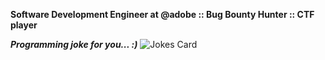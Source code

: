 **Software Development Engineer at @adobe :: Bug Bounty Hunter :: CTF player**

***Programming joke for you... :)***
![Jokes Card](https://readme-jokes.vercel.app/api)
